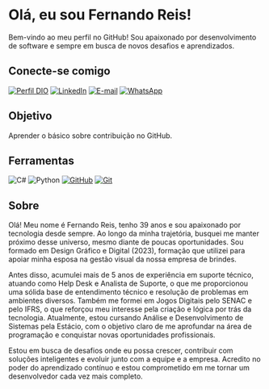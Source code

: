 # Olá, eu sou Fernando Reis!

Bem-vindo ao meu perfil no GitHub! Sou apaixonado por desenvolvimento de software e sempre em busca de novos desafios e aprendizados.

## Conecte-se comigo
[![Perfil DIO](https://img.shields.io/badge/-Meu%20Perfil%20na%20DIO-0077B5?style=for-the-badge&logo=gitbook&logoColor=white)](https://www.dio.me/users/fernando01022013)
[![LinkedIn](https://img.shields.io/badge/LinkedIn-0077B5?style=for-the-badge&logo=linkedin&logoColor=white)](https://www.linkedin.com/in/fernando-reis-bb6912b7/)
[![E-mail](https://img.shields.io/badge/-Email-0077B5?style=for-the-badge&logo=microsoft-outlook&logoColor=white)](mailto:fernando01022013@gmail.com)
[![WhatsApp](https://img.shields.io/badge/WhatsApp-0077B5?style=for-the-badge&logo=whatsapp&logoColor=white)](https://wa.me/55+11+981604489) 

## Objetivo
Aprender o básico sobre contribuição no GitHub.

## Ferramentas
![C#](https://img.shields.io/badge/C%23-0D1117?style=for-the-badge&logo=c-sharp&logoColor=823085)
![Python](https://img.shields.io/badge/Python-000?style=for-the-badge&logo=python)
[![GitHub](https://img.shields.io/badge/GitHub-000?style=for-the-badge&logo=github&logoColor=30A3DC)](https://docs.github.com/)
[![Git](https://img.shields.io/badge/Git-000?style=for-the-badge&logo=git&logoColor=E94D5F)](https://git-scm.com/doc) 

## Sobre

Olá! Meu nome é Fernando Reis, tenho 39 anos e sou apaixonado por tecnologia desde sempre. Ao longo da minha trajetória, busquei me manter próximo desse universo, mesmo diante de poucas oportunidades. Sou formado em Design Gráfico e Digital (2023), formação que utilizei para apoiar minha esposa na gestão visual da nossa empresa de brindes.

Antes disso, acumulei mais de 5 anos de experiência em suporte técnico, atuando como Help Desk e Analista de Suporte, o que me proporcionou uma sólida base de entendimento técnico e resolução de problemas em ambientes diversos.
Também me formei em Jogos Digitais pelo SENAC e pelo IFRS, o que reforçou meu interesse pela criação e lógica por trás da tecnologia. Atualmente, estou cursando Análise e Desenvolvimento de Sistemas pela Estácio, com o objetivo claro de me aprofundar na área de programação e conquistar novas oportunidades profissionais.

Estou em busca de desafios onde eu possa crescer, contribuir com soluções inteligentes e evoluir junto com a equipe e a empresa. Acredito no poder do aprendizado contínuo e estou comprometido em me tornar um desenvolvedor cada vez mais completo.
